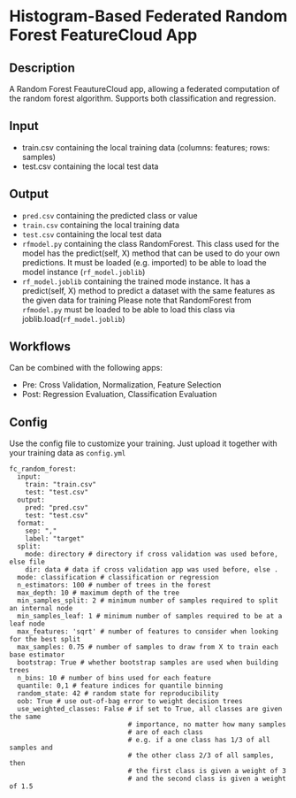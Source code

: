 # Histogram-Based Federated Random Forest FeatureCloud App

## Description
A Random Forest FeautureCloud app, allowing a federated computation of the random forest algorithm.
Supports both classification and regression.

## Input
- train.csv containing the local training data (columns: features; rows: samples)
- test.csv containing the local test data


## Output
- `pred.csv` containing the predicted class or value 
- `train.csv` containing the local training data
- `test.csv` containing the local test data
- `rfmodel.py` containing the class RandomForest. 
  This class used for the model has the predict(self, X) method that can be used 
  to do your own predictions. It must be loaded (e.g. imported) to be able to
  load the model instance (`rf_model.joblib`)
- `rf_model.joblib` containing the trained mode instance. It has a predict(self, X)
  method to predict a dataset with the same features as the given data for training
  Please note that RandomForest from `rfmodel.py` must be loaded to be able to
  load this class via joblib.load(`rf_model.joblib`)

## Workflows
Can be combined with the following apps:
- Pre: Cross Validation, Normalization, Feature Selection
- Post: Regression Evaluation, Classification Evaluation

## Config
Use the config file to customize your training. Just upload it together with your training data as `config.yml`
```
fc_random_forest:
  input:
    train: "train.csv"
    test: "test.csv"
  output:
    pred: "pred.csv"
    test: "test.csv"
  format:
    sep: ","
    label: "target"
  split:
    mode: directory # directory if cross validation was used before, else file
    dir: data # data if cross validation app was used before, else .
  mode: classification # classification or regression
  n_estimators: 100 # number of trees in the forest
  max_depth: 10 # maximum depth of the tree
  min_samples_split: 2 # minimum number of samples required to split an internal node
  min_samples_leaf: 1 # minimum number of samples required to be at a leaf node
  max_features: 'sqrt' # number of features to consider when looking for the best split
  max_samples: 0.75 # number of samples to draw from X to train each base estimator
  bootstrap: True # whether bootstrap samples are used when building trees
  n_bins: 10 # number of bins used for each feature
  quantile: 0,1 # feature indices for quantile binning
  random_state: 42 # random state for reproducibility
  oob: True # use out-of-bag error to weight decision trees
  use_weighted_classes: False # if set to True, all classes are given the same 
                              # importance, no matter how many samples 
                              # are of each class
                              # e.g. if a one class has 1/3 of all samples and
                              # the other class 2/3 of all samples, then
                              # the first class is given a weight of 3
                              # and the second class is given a weight of 1.5
```
